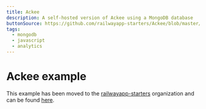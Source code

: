 ```yaml
---
title: Ackee
description: A self-hosted version of Ackee using a MongoDB database
buttonSource: https://github.com/railwayapp-starters/Ackee/blob/master/README.md
tags:
  - mongodb
  - javascript
  - analytics
---
```


# Ackee example

This example has been moved to the [railwayapp-starters](https://github.com/railwayapp-starters) organization and can be found [here](https://github.com/railwayapp-starters/Ackee).
